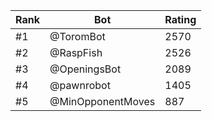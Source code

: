 Rank|Bot|Rating
---|---|---
#1|@ToromBot|2570
#2|@RaspFish|2526
#3|@OpeningsBot|2089
#4|@pawnrobot|1405
#5|@MinOpponentMoves|887
